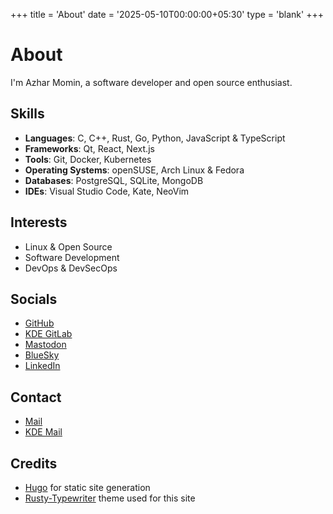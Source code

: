 +++
title = 'About'
date = '2025-05-10T00:00:00+05:30'
type = 'blank'
+++

# About

I'm Azhar Momin, a software developer and open source enthusiast.

## Skills

- **Languages**: C, C++, Rust, Go, Python, JavaScript & TypeScript
- **Frameworks**: Qt, React, Next.js
- **Tools**: Git, Docker, Kubernetes
- **Operating Systems**: openSUSE, Arch Linux & Fedora
- **Databases**: PostgreSQL, SQLite, MongoDB
- **IDEs**: Visual Studio Code, Kate, NeoVim

## Interests

- Linux & Open Source
- Software Development
- DevOps & DevSecOps

## Socials

- [GitHub](https://github.com/AmazingAkai)
- [KDE GitLab](https://invent.kde.org/amazingakai)
- [Mastodon](https://mastodon.social/@azharmomin)
- [BlueSky](https://bsky.app/profile/azharmomin.bsky.social)
- [LinkedIn](https://linkedin.com/in/azhar-momin)

## Contact

- [Mail](mailto:azharmomin@proton.me)
- [KDE Mail](mailto:azhar.momin@kdemail.net)

## Credits
- [Hugo](https://gohugo.io/) for static site generation
- [Rusty-Typewriter](https://github.com/math-queiroz/rusty-typewriter) theme used for this site
